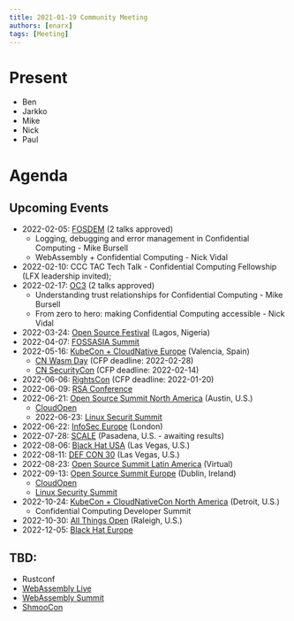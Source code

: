 ```yaml
---
title: 2021-01-19 Community Meeting
authors: [enarx]
tags: [Meeting]
---
```

# Present
* Ben
* Jarkko
* Mike
* Nick
* Paul

# Agenda

## Upcoming Events

- 2022-02-05: [FOSDEM](https://fosdem.org/2022/) (2 talks approved)
  - Logging, debugging and error management in Confidential Computing - Mike Bursell
  - WebAssembly + Confidential Computing - Nick Vidal
- 2022-02-10: CCC TAC Tech Talk - Confidential Computing Fellowship (LFX leadership invited);
- 2022-02-17: [OC3](https://www.oc3.dev/) (2 talks approved)
  - Understanding trust relationships for Confidential Computing - Mike Bursell
  - From zero to hero: making Confidential Computing accessible - Nick Vidal
- 2022-03-24: [Open Source Festival](https://festival.oscafrica.org/) (Lagos, Nigeria)
- 2022-04-07: [FOSSASIA Summit](https://eventyay.com/e/6b901f56)
- 2022-05-16: [KubeCon + CloudNative Europe](https://events.linuxfoundation.org/kubecon-cloudnativecon-europe/) (Valencia, Spain)
  - [CN Wasm Day](https://events.linuxfoundation.org/cloud-native-wasm-day-europe/) (CFP deadline: 2022-02-28)
  - [CN SecurityCon](https://events.linuxfoundation.org/cloud-native-securitycon-europe/) (CFP deadline: 2022-02-14)
- 2022-06-06: [RightsCon](https://www.rightscon.org/) (CFP deadline: 2022-01-20)
- 2022-06-09: [RSA Conference](https://www.rsaconference.com/)
- 2022-06-21: [Open Source Summit North America](https://events.linuxfoundation.org/open-source-summit-north-america/) (Austin, U.S.)
  - [CloudOpen](https://events.linuxfoundation.org/open-source-summit-north-america/about/cloudopen/)
  - 2022-06-23: [Linux Securit Summit](https://events.linuxfoundation.org/linux-security-summit-north-america/)
- 2022-06-22: [InfoSec Europe](https://www.infosecurityeurope.com/) (London)
- 2022-07-28: [SCALE](https://www.socallinuxexpo.org/scale/19x) (Pasadena, U.S. - awaiting results)
- 2022-08-06: [Black Hat USA](https://www.blackhat.com) (Las Vegas, U.S.)
- 2022-08-11: [DEF CON 30](https://defcon.org/) (Las Vegas, U.S.)
- 2022-08-23: [Open Source Summit Latin America](https://events.linuxfoundation.org/open-source-summit-latin-america/) (Virtual)
- 2022-09-13: [Open Source Summit Europe](https://events.linuxfoundation.org/open-source-summit-europe/) (Dublin, Ireland)
  - [CloudOpen](https://events.linuxfoundation.org/open-source-summit-europe/about/cloudopen/)
  - [Linux Security Summit](https://events.linuxfoundation.org/linux-security-summit-europe/)
- 2022-10-24: [KubeCon + CloudNativeCon North America](https://events.linuxfoundation.org/kubecon-cloudnativecon-north-america/) (Detroit, U.S.)
  - Confidential Computing Developer Summit
- 2022-10-30: [All Things Open](https://2021.allthingsopen.org/save-the-date-2022/) (Raleigh, U.S.)
- 2022-12-05: [Black Hat Europe](https://www.blackhat.com)

## TBD:

- Rustconf
- [WebAssembly Live](https://www.webassembly.live/)
- [WebAssembly Summit](https://webassembly-summit.org/)
- [ShmooCon](https://www.shmoocon.org)